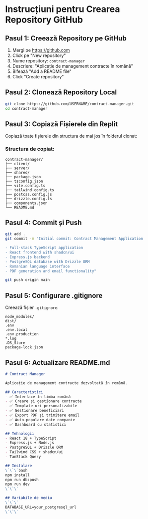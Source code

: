# Instrucțiuni pentru Crearea Repository GitHub

## Pasul 1: Creează Repository pe GitHub
1. Mergi pe https://github.com
2. Click pe "New repository"
3. Nume repository: `contract-manager`
4. Descriere: "Aplicație de management contracte în română"
5. Bifează "Add a README file"
6. Click "Create repository"

## Pasul 2: Clonează Repository Local
```bash
git clone https://github.com/USERNAME/contract-manager.git
cd contract-manager
```

## Pasul 3: Copiază Fișierele din Replit
Copiază toate fișierele din structura de mai jos în folderul clonat:

### Structura de copiat:
```
contract-manager/
├── client/
├── server/
├── shared/
├── package.json
├── tsconfig.json
├── vite.config.ts
├── tailwind.config.ts
├── postcss.config.js
├── drizzle.config.ts
├── components.json
└── README.md
```

## Pasul 4: Commit și Push
```bash
git add .
git commit -m "Initial commit: Contract Management Application

- Full-stack TypeScript application
- React frontend with shadcn/ui
- Express.js backend
- PostgreSQL database with Drizzle ORM
- Romanian language interface
- PDF generation and email functionality"

git push origin main
```

## Pasul 5: Configurare .gitignore
Creează fișier `.gitignore`:
```
node_modules/
dist/
.env
.env.local
.env.production
*.log
.DS_Store
package-lock.json
```

## Pasul 6: Actualizare README.md
```markdown
# Contract Manager

Aplicație de management contracte dezvoltată în română.

## Caracteristici
- ✅ Interface în limba română
- ✅ Creare și gestionare contracte
- ✅ Template-uri personalizabile
- ✅ Gestionare beneficiari
- ✅ Export PDF și trimitere email
- ✅ Auto-populare date companie
- ✅ Dashboard cu statistici

## Tehnologii
- React 18 + TypeScript
- Express.js + Node.js
- PostgreSQL + Drizzle ORM
- Tailwind CSS + shadcn/ui
- TanStack Query

## Instalare
\`\`\`bash
npm install
npm run db:push
npm run dev
\`\`\`

## Variabile de mediu
\`\`\`
DATABASE_URL=your_postgresql_url
\`\`\`
```
